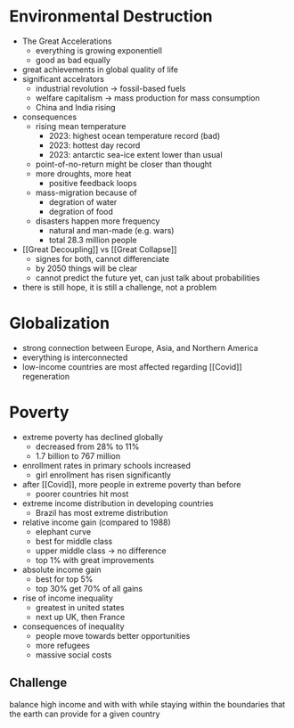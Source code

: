 # Environmental Destruction
- The Great Accelerations
	- everything is growing exponentiell
	- good as bad equally
- great achievements in global quality of life
- significant accelrators
	- industrial revolution -> fossil-based fuels
	- welfare capitalism -> mass production for mass consumption
	- China and India rising
- consequences
	- rising mean temperature
		- 2023: highest ocean temperature record (bad)
		- 2023: hottest day record
		- 2023: antarctic sea-ice extent lower than usual
	- point-of-no-return might be closer than thought
	- more droughts, more heat
		- positive feedback loops
	- mass-migration because of
		- degration of water
		- degration of food
	- disasters happen more frequency
		- natural and man-made (e.g. wars)
		- total 28.3 million people
- [[Great Decoupling]] vs [[Great Collapse]]
	- signes for both, cannot differenciate
	- by 2050 things will be clear
	- cannot predict the future yet, can just talk about probabilities
- there is still hope, it is still a challenge, not a problem
# Globalization
- strong connection between Europe, Asia, and Northern America
- everything is interconnected
- low-income countries are most affected regarding [[Covid]] regeneration
# Poverty
- extreme poverty has declined globally
	- decreased from 28% to 11%
	- 1.7 billion to 767 million
- enrollment rates in primary schools increased 
	- girl enrollment has risen significantly
- after [[Covid]], more people in extreme poverty than before
	- poorer countries hit most
- extreme income distribution in developing countries
	- Brazil has most extreme distribution
- relative income gain (compared to 1988)
	- elephant curve
	- best for middle class
	- upper middle class -> no difference
	- top 1% with great improvements
 - absolute income gain 
	 - best for top 5%
	 - top 30% get 70% of all gains
- rise of income inequality
	- greatest in united states
	- next up UK, then France
- consequences of inequality
	- people move towards better opportunities
	- more refugees
	- massive social costs


## Challenge
balance high income and with with while staying within the boundaries that the earth can provide for a given country
